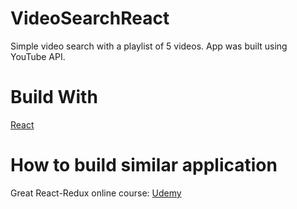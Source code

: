 # VideoSearchReact

Simple video search with a playlist of 5 videos. App was built using YouTube API.

# Build With

 [React](https://reactjs.org/)

# How to build similar application

Great React-Redux online course: 
[Udemy](https://www.udemy.com/react-redux/learn/v4/content)
